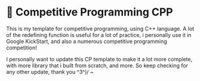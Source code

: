 # 🚀 Competitive Programming CPP

This is my template for competitive programming, using C++ language. A lot of the redefining function is useful for a lot of practice, i personally use it in Google KickStart, and also a numerous competitive programming competition!

I personally want to update this CP template to make it a lot more complete, with more library that i built from scratch, and more. So keep checking for any other update, thank you ^3^)/ ~
